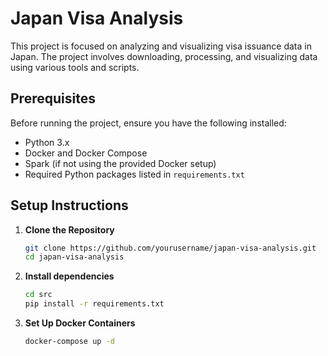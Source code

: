 # Japan Visa Analysis

This project is focused on analyzing and visualizing visa issuance data in Japan. The project involves downloading, processing, and visualizing data using various tools and scripts.


## Prerequisites

Before running the project, ensure you have the following installed:

- Python 3.x
- Docker and Docker Compose
- Spark (if not using the provided Docker setup)
- Required Python packages listed in `requirements.txt`

## Setup Instructions

1. **Clone the Repository**

   ```bash
   git clone https://github.com/yourusername/japan-visa-analysis.git
   cd japan-visa-analysis
   ```
2. **Install dependencies**
   ```bash
   cd src
   pip install -r requirements.txt
   ```
3. **Set Up Docker Containers**
   ```bash
   docker-compose up -d
   ```

